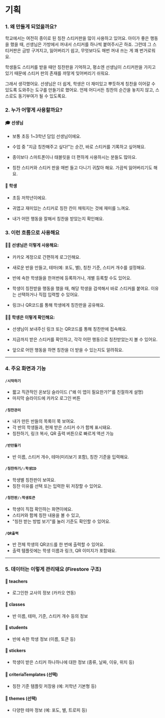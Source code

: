 # 기획
###  1. 왜 만들게 되었을까요?

학교에서는 여전히 종이로 된 칭찬 스티커판을 많이 사용하고 있어요. 
아이가 좋은 행동을 했을 때, 선생님은 가방에서 꺼내서 스티커를 하나씩 붙여주시곤 하죠. 
그런데 그 스티커판은 금방 구겨지고, 잃어버리기 쉽고, 무엇보다도 매번 꺼내 쓰는 게 꽤 번거로워요.

학생들도 스티커를 받을 때만 칭찬판을 기억하고, 평소엔 선생님이 스티커판을 가지고 있기 때문에 스티커 판의 존재를 까맣게 잊어버리기 쉬워요.

그래서 생각했어요.
선생님은 더 쉽게, 학생은 더 재미있고 뿌듯하게 칭찬을 이어갈 수 있도록 도와주는 도구를 만들기로 했어요. 
언제 어디서든 칭찬의 순간을 놓치지 않고, 스스로도 동기부여가 될 수 있도록요.


### 2. 누가 어떻게 사용할까요?

#### 🎓 선생님 

- 보통 초등 1~3학년 담임 선생님이에요.

- 수업 중 "지금 칭찬해주고 싶다!"는 순간, 바로 스티커를 기록하고 싶어해요.

- 종이보다 스마트폰이나 태블릿을 더 편하게 사용하시는 분들도 많아요.

- 칭찬 스티커와 스티커 판을 매번 들고 다니기 귀찮아 해요. 가끔씩 잃어버리기도 해요.


#### 🧒 학생 

- 초등 저학년이에요.

- 귀엽고 재미있는 스티커로 칭찬 칸이 채워지는 것에 재미를 느껴요.

- 내가 어떤 행동을 잘해서 칭찬을 받았는지 확인해요.



### 3. 이런 흐름으로 사용해요

#### 👩‍🏫 선생님은 이렇게 사용해요:

- 카카오 계정으로 간편하게 로그인해요.

- 새로운 반을 만들고, 테마(예: 포도, 별), 칭찬 기준, 스티커 개수를 설정해요.

- 반에 속한 학생들을 한꺼번에 등록하거나, 개별 등록할 수도 있어요.

- 학생이 칭찬받을 행동을 했을 때, 해당 학생을 검색해서 바로 스티커를 붙여요. 이유는 선택하거나 직접 입력할 수 있어요.

- 링크나 QR코드를 통해 학생에게 칭찬판을 공유해요.


#### 🧑‍🎓 학생은 이렇게 확인해요:

- 선생님이 보내주신 링크 또는 QR코드를 통해 칭찬판에 접속해요.

- 지금까지 받은 스티커를 확인하고, 각각 어떤 행동으로 칭찬받았는지 볼 수 있어요.

- 앞으로 어떤 행동을 하면 칭찬을 더 받을 수 있는지도 알려줘요.


---

### 4. 주요 화면과 기능

#### `/시작하기`

- 짧고 직관적인 온보딩 슬라이드 ("왜 이 앱이 필요한가?"를 친절하게 설명)
- 마지막 슬라이드에 카카오 로그인 버튼


#### `/칭찬관리`

- 내가 만든 반들의 목록이 쭉 보여요.
- 각 반의 학생들과, 현재 받은 스티커 수가 함께 표시돼요.
- 칭찬하기, 링크 복사, QR 출력 버튼으로 빠르게 액션 가능
    

#### `/반만들기`

- 반 이름, 스티커 개수, 테마(미리보기 포함), 칭찬 기준을 입력해요.


#### `/칭찬하기/:학생ID`

- 학생별 칭찬판이 보여요.
- 칭찬 이유를 선택 또는 입력한 뒤 저장할 수 있어요.


#### `/칭찬판/:학생토큰`

- 학생이 직접 확인하는 화면이에요.
- 스티커와 함께 칭찬 내용을 볼 수 있고,
- "칭찬 받는 방법 보기"를 눌러 기준도 확인할 수 있어요.


#### `/QR출력`

- 반 전체 학생의 QR코드를 한 번에 출력할 수 있어요.
- 출력 템플릿에는 학생 이름과 링크, QR 이미지가 포함돼요.

---

### 5. 데이터는 이렇게 관리돼요 (Firestore 구조)

#### 📁 teachers

- 로그인한 교사의 정보 (카카오 연동)

#### 📁 classes

- 반 이름, 테마, 기준, 스티커 개수 등의 정보

#### 📁 students

- 반에 속한 학생 정보 (이름, 토큰 등)

#### 📁 stickers

- 학생이 받은 스티커 하나하나에 대한 정보 (종류, 날짜, 이유, 위치 등)

#### 📁 criteriaTemplates (선택)

- 칭찬 기준 템플릿 저장용 (예: 저학년 기본형 등)

#### 📁 themes (선택)

- 다양한 테마 정보 (예: 포도, 별, 트로피 등)

